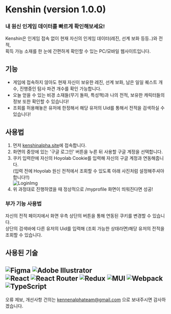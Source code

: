 # Kenshin (version 1.0.0)
### 내 원신 인게임 데이터를 빠르게 확인해보세요!
Kenshin은 인게임 접속 없이 현재 자신의 인게임 데이터(레진, 선계 보화 등등..)와 전적,  
획득 가능 소재를 한 눈에 간편하게 확인할 수 있는 PC/모바일 웹사이트입니다.  
## 기능
  - 게임에 접속하지 않아도 현재 자신이 보유한 레진, 선계 보화, 남은 일일 퀘스트 개수, 진행중인 탐사 파견 개수를 확인 가능합니다.
  - 오늘 얻을 수 있는 비경 소재들(무기 돌파, 특성책)과 나의 전적, 보유한 캐릭터들의 정보 또한 확인할 수 있습니다!
  - 조회를 허용해놓은 유저에 한정해서 해당 유저의 Uid를 통해서 전적을 검색하실 수 있습니다!
## 사용법
1. 먼저 <a href="https://kenshinalpha.site/" rel="stylesheet">kenshinalpha.site</a>에 접속합니다.  
2. 화면의 중앙에 있는 '구글 로그인' 버튼을 누른 뒤 사용할 구글 계정을 선택합니다.  
3. 쿠키 입력란에 자신의 Hoyolab Cookie를 입력해 자신의 구글 계정과 연동해줍니다.  
  (입력 전에 Hoyolab 원신 전적에서 조회할 수 있도록 아래 사진처럼 설정해주셔야합니다!!)  
  ![LoginImg](https://user-images.githubusercontent.com/76813921/165948547-0fc207b2-49bc-4c7b-ac41-8d5a48bdcb55.PNG)
4. 위 과정대로 진행하였을 때 정상적으로 /myprofile 화면이 띄워진다면 성공!  
### 부가 기능 사용법
자신의 전적 페이지에서 화면 우측 상단의 버튼을 통해 연동된 쿠키를 변경할 수 있습니다.  
상단의 검색바에 다른 유저의 Uid를 입력해 (조회 가능한 상태라면)해당 유저의 전적을 조회할 수 있습니다.  
## 사용된 기술
  ![Figma](https://img.shields.io/badge/figma-%23F24E1E.svg?style=for-the-badge&logo=figma&logoColor=white)
  ![Adobe Illustrator](https://img.shields.io/badge/adobe%20illustrator-%23FF9A00.svg?style=for-the-badge&logo=adobe%20illustrator&logoColor=white)  
  ![React](https://img.shields.io/badge/react-%2320232a.svg?style=for-the-badge&logo=react&logoColor=%2361DAFB)
  ![React Router](https://img.shields.io/badge/React_Router-CA4245?style=for-the-badge&logo=react-router&logoColor=white)
  ![Redux](https://img.shields.io/badge/redux-%23593d88.svg?style=for-the-badge&logo=redux&logoColor=white)
  ![MUI](https://img.shields.io/badge/MUI-%230081CB.svg?style=for-the-badge&logo=mui&logoColor=white)
  ![Webpack](https://img.shields.io/badge/webpack-%238DD6F9.svg?style=for-the-badge&logo=webpack&logoColor=black)  
  ![TypeScript](https://img.shields.io/badge/typescript-%23007ACC.svg?style=for-the-badge&logo=typescript&logoColor=white)
----------------------------
오류 제보, 개선사항 건의는 kennenalphateam@gmail.com 으로 보내주시면 감사하겠습니다.
